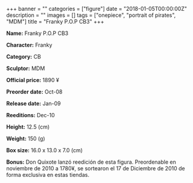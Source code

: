 +++
banner = ""
categories = ["figure"]
date = "2018-01-05T00:00:00Z"
description = ""
images = []
tags = ["onepiece", "portrait of pirates", "MDM"]
title = "Franky P.O.P CB3"
+++

**Name:** Franky P.O.P CB3

**Character:** Franky

**Category:** CB 

**Sculptor:** MDM

**Official price:** 1890 ¥

**Preorder date:** Oct-08

**Release date:** Jan-09

**Reeditions:** Dec-10

**Height:** 12.5 (cm)

**Weight:** 150 (g)

**Box size:** 16.0 x 13.0 x 7.0 (cm)



**Bonus:** Don Quixote lanzó reedición de esta figura. Preordenable en noviembre de 2010 a 1780¥, se sortearon el 17 de Diciembre de 2010 de forma exclusiva en estas tiendas.
